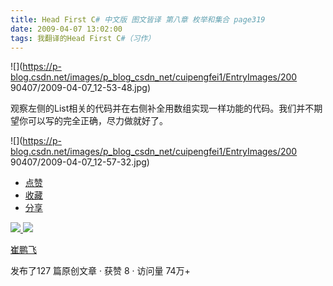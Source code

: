 ```yaml
---
title: Head First C# 中文版 图文皆译 第八章 枚举和集合 page319
date: 2009-04-07 13:02:00
tags: 我翻译的Head First C#（习作）
---
```

![](https://p-blog.csdn.net/images/p_blog_csdn_net/cuipengfei1/EntryImages/200
90407/2009-04-07_12-53-48.jpg)

观察左侧的List相关的代码并在右侧补全用数组实现一样功能的代码。我们并不期望你可以写的完全正确，尽力做就好了。

![](https://p-blog.csdn.net/images/p_blog_csdn_net/cuipengfei1/EntryImages/200
90407/2009-04-07_12-57-32.jpg)

  * [ 点赞  ](javascript:;)
  * [ 收藏  ](javascript:;)
  * [ 分享 ](javascript:;)

[ ![](https://profile.csdnimg.cn/5/2/5/3_cuipengfei1)
![](https://g.csdnimg.cn/static/user-reg-year/1x/11.png)
](https://blog.csdn.net/cuipengfei1)

[ 崔鹏飞 ](https://blog.csdn.net/cuipengfei1)

发布了127 篇原创文章  ·  获赞 8  ·  访问量 74万+


